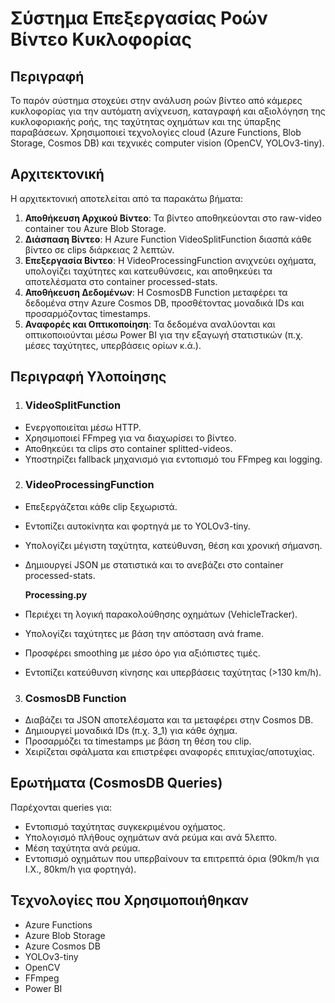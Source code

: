 # Σύστημα Επεξεργασίας Ροών Βίντεο Κυκλοφορίας

## Περιγραφή
Το παρόν σύστημα στοχεύει στην ανάλυση ροών βίντεο από κάμερες κυκλοφορίας για την αυτόματη ανίχνευση, καταγραφή και αξιολόγηση της κυκλοφοριακής ροής, της ταχύτητας οχημάτων και της ύπαρξης παραβάσεων. Χρησιμοποιεί τεχνολογίες cloud (Azure Functions, Blob Storage, Cosmos DB) και τεχνικές computer vision (OpenCV, YOLOv3-tiny).

## Αρχιτεκτονική
Η αρχιτεκτονική αποτελείται από τα παρακάτω βήματα:
1.	**Αποθήκευση Αρχικού Βίντεο**: Τα βίντεο αποθηκεύονται στο raw-video container του Azure Blob Storage.
2.	**Διάσπαση Βίντεο**: Η Azure Function VideoSplitFunction διασπά κάθε βίντεο σε clips διάρκειας 2 λεπτών.
3.	**Επεξεργασία Βίντεο**: Η VideoProcessingFunction ανιχνεύει οχήματα, υπολογίζει ταχύτητες και κατευθύνσεις, και αποθηκεύει τα αποτελέσματα στο container processed-stats.
4.	**Αποθήκευση Δεδομένων**: Η CosmosDB Function μεταφέρει τα δεδομένα στην Azure Cosmos DB, προσθέτοντας μοναδικά IDs και προσαρμόζοντας timestamps.
5.	**Αναφορές και Οπτικοποίηση**: Τα δεδομένα αναλύονται και οπτικοποιούνται μέσω Power BI για την εξαγωγή στατιστικών (π.χ. μέσες ταχύτητες, υπερβάσεις ορίων κ.ά.).

## Περιγραφή Υλοποίησης

1. ### VideoSplitFunction
-	Ενεργοποιείται μέσω HTTP.
-	Χρησιμοποιεί FFmpeg για να διαχωρίσει το βίντεο.
-	Αποθηκεύει τα clips στο container splitted-videos.
-	Υποστηρίζει fallback μηχανισμό για εντοπισμό του FFmpeg και logging.

2. ### VideoProcessingFunction
- Επεξεργάζεται κάθε clip ξεχωριστά.
- Εντοπίζει αυτοκίνητα και φορτηγά με το YOLOv3-tiny.
-	Υπολογίζει μέγιστη ταχύτητα, κατεύθυνση, θέση και χρονική σήμανση.
-	Δημιουργεί JSON με στατιστικά και το ανεβάζει στο container processed-stats.

     **Processing.py**
-	Περιέχει τη λογική παρακολούθησης οχημάτων (VehicleTracker).
-	Υπολογίζει ταχύτητες με βάση την απόσταση ανά frame.
-	Προσφέρει smoothing με μέσο όρο για αξιόπιστες τιμές.
-	Εντοπίζει κατεύθυνση κίνησης και υπερβάσεις ταχύτητας (>130 km/h).

3. ### CosmosDB Function
-	Διαβάζει τα JSON αποτελέσματα και τα μεταφέρει στην Cosmos DB.
-	Δημιουργεί μοναδικά IDs (π.χ. 3_1) για κάθε όχημα.
-	Προσαρμόζει τα timestamps με βάση τη θέση του clip.
-	Χειρίζεται σφάλματα και επιστρέφει αναφορές επιτυχίας/αποτυχίας.

## Ερωτήματα (CosmosDB Queries)
Παρέχονται queries για:
-	Εντοπισμό ταχύτητας συγκεκριμένου οχήματος.
-	Υπολογισμό πλήθους οχημάτων ανά ρεύμα και ανά 5λεπτο.
-	Μέση ταχύτητα ανά ρεύμα.
-	Εντοπισμό οχημάτων που υπερβαίνουν τα επιτρεπτά όρια (90km/h για Ι.Χ., 80km/h για φορτηγά).

## Τεχνολογίες που Χρησιμοποιήθηκαν
-	Azure Functions
-	Azure Blob Storage
-	Azure Cosmos DB
-	YOLOv3-tiny
-	OpenCV
-	FFmpeg
-	Power BI
